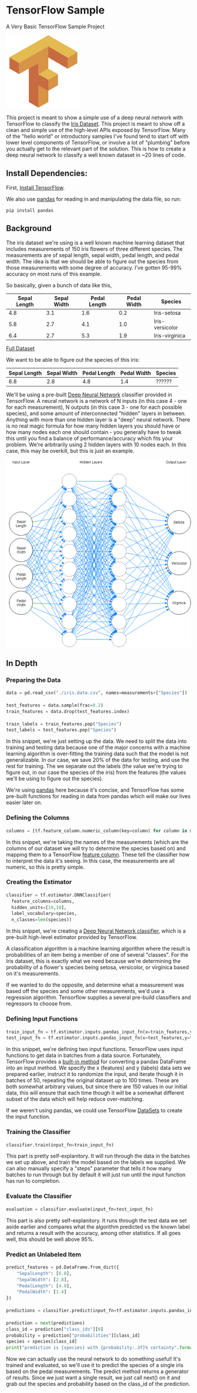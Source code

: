 # TensorFlow Sample
A Very Basic TensorFlow Sample Project

![TensorFlow](tensorflow.png)

This project is meant to show a simple use of a deep neural network with TensorFlow to classify the [Iris Dataset](http://archive.ics.uci.edu/ml/datasets/Iris). This project is meant to show off a clean and simple use of the high-level APIs exposed by TensorFlow. Many of the "hello world" or introductory samples I've found tend to start off with lower level components of TensorFlow, or involve a lot of "plumbing" before you actually get to the relevant part of the solution. This is how to create a deep neural network to classify a well known dataset in ~20 lines of code.


## Install Dependencies:

First, [Install TensorFlow](https://www.tensorflow.org/install/).

We also use [pandas](https://pandas.pydata.org/) for reading in and manipulating the data file, so run:

```
pip install pandas
```

## Background

The iris dataset we're using is a well known machine learning dataset that includes measurements of 150 iris flowers of three different species. The measurements are of sepal length, sepal width, pedal length, and pedal width. The idea is that we should be able to figure out the species from those measurements with some degree of accuracy. I've gotten 95-99% accuracy on most runs of this example.

So basically, given a bunch of data like this,

|Sepal Length|Sepal Width|Pedal Length|Pedal Width|Species        |
|------------|-----------|------------|-----------|---------------|
|4.8         |3.1        |1.6         |0.2        |Iris-setosa    |
|5.8         |2.7        |4.1         |1.0        |Iris-versicolor|
|6.4         |2.7        |5.3         |1.9        |Iris-virginica |

[Full Dataset](https://github.com/edamtoft/TensorFlowSample/blob/master/iris.data.csv)

We want to be able to figure out the species of this iris:

|Sepal Length|Sepal Width|Pedal Length|Pedal Width|Species        |
|------------|-----------|------------|-----------|---------------|
|6.8         |2.8        |4.8         |1.4        |??????         |

We'll be using a pre-built [Deep Neural Network](https://en.wikipedia.org/wiki/Deep_learning#Deep_neural_networks) classifier provided in TensorFlow. A neural network is a network of N inputs (in this case 4 - one for each measurement), N outputs (in this case 3 - one for each possible species), and some amount of interconnected "hidden" layers in between. Anything with more than one hidden layer is a "deep" neural network. There is no real magic formula for how many hidden layers you should have or how many nodes each one should contain - you generally have to tweak this until you find a balance of performance/accuracy which fits your problem. We're arbitrarily using 2 hidden layers with 10 nodes each. In this case, this may be overkill, but this is just an example.

![Diagram of Neural Network](neural_network.png)

## In Depth

### Preparing the Data

```python
data = pd.read_csv("./iris.data.csv", names=measurements+["Species"])

test_features = data.sample(frac=0.2)
train_features = data.drop(test_features.index)

train_labels = train_features.pop("Species")
test_labels = test_features.pop("Species")
```

In this snippet, we're just setting up the data. We need to split the data into training and testing data because one of the major concerns with a machine learning algorithm is over-fitting the training data such that the model is not generalizable. In our case, we save 20% of the data for testing, and use the rest for training. The we separate out the labels (the value we're trying to figure out, in our case the species of the iris) from the features (the values we'll be using to figure out the species).

We're using [pandas](https://pandas.pydata.org/) here because it's concise, and TensorFlow has some pre-built functions for reading in data from pandas which will make our lives easier later on.


### Defining the Columns

```python
columns = [tf.feature_column.numeric_column(key=column) for column in measurements]
```

In this snippet, we're taking the names of the measurements (which are the columns of our dataset we will try to determine the species based on) and mapping them to a TensorFlow [feature column](https://www.tensorflow.org/versions/master/get_started/feature_columns). These tell the classifier how to interpret the data it's seeing. In this case, the measurements are all numeric, so this is pretty simple.

### Creating the Estimator

```python
classifier = tf.estimator.DNNClassifier(
  feature_columns=columns,
  hidden_units=[10,10],
  label_vocabulary=species,
  n_classes=len(species))
```

In this snippet, we're creating a [Deep Neural Network classifier](https://www.tensorflow.org/api_docs/python/tf/estimator/DNNClassifier), which is a pre-built high-level estimator provided by TensorFlow.

A classification algorithm is a machine learning algorithm where the result is probabilities of an item being a member of one of several "classes". For the Iris dataset, this is exactly what we need because we're determining the probability of a flower's species being setosa, versicolor, or virginica based on it's measurements.

If we wanted to do the opposite, and determine what a measurement was based off the species and some other measurements, we'd use a regression algorithm. Tensorflow supplies a several pre-build classifiers and regressors to choose from.

### Defining Input Functions

```python
train_input_fn = tf.estimator.inputs.pandas_input_fn(x=train_features,y=train_labels,shuffle=True,batch_size=50,num_epochs=100)
test_input_fn = tf.estimator.inputs.pandas_input_fn(x=test_features,y=test_labels,shuffle=True,batch_size=50,num_epochs=100)
```

In this snippet, we're defining two input functions. TensorFlow uses input functions to get data in batches from a data source. Fortunately, TensorFlow provides a [built-in method](https://www.tensorflow.org/api_docs/python/tf/estimator/inputs/pandas_input_fn) for converting a pandas DataFrame into an input method. We specify the x (features) and y (labels) data sets we prepared earlier, instruct it to randomize the input, and iterate though it in batches of 50, repeating the original dataset up to 100 times. These are both somewhat arbitrary values, but since there are 150 values in our initial data, this will ensure that each time though it will be a somewhat different subset of the data which will help reduce over-matching.

If we weren't using pandas, we could use TensorFlow [DataSets](https://www.tensorflow.org/get_started/datasets_quickstart#basic_input) to create the input function.

### Training the Classifier

```python
classifier.train(input_fn=train_input_fn)
```

This part is pretty self-explanitory. It will run through the data in the batches we set up above, and train the model based on the labels we supplied. We can also manually specify a "steps" parameter that tells it how many batches to run through but by default it will just run until the input function has run to completion.

### Evaluate the Classifier

 ```python
 evaluation = classifier.evaluate(input_fn=test_input_fn)
 ```

 This part is also pretty self-explanitory. It runs through the test data we set aside earlier and compares what the algorithm predicted vs the known label and returns a result with the accuracy, among other statistics. If all goes well, this should be well above 95%.

 ### Predict an Unlabeled Item

```python
predict_features = pd.DataFrame.from_dict({
    "SepalLength": [6.8],
    "SepalWidth": [2.8],
    "PedalLength": [4.8],
    "PedalWidth": [1.4]
})

predictions = classifier.predict(input_fn=tf.estimator.inputs.pandas_input_fn(x=predict_features,shuffle=False))

prediction = next(predictions)
class_id = prediction["class_ids"][0]
probability = prediction["probabilities"][class_id]
species = species[class_id]
print("prediction is {species} with {probability:.3f}% certainty".format(species=species, probability=probability*100))
```

Now we can actually use the neural network to do something useful! It's trained and evaluated, so we'll use it to predict the species of a single iris based on the pedal measurements. The predict method returns a generator of results. Since we just want a single result, we just call next() on it and grab out the species and probability based on the class_id of the prediction.